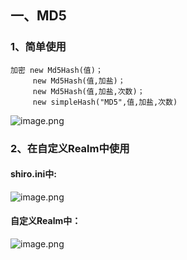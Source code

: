 ## 一、MD5
### 1、简单使用
	加密 new Md5Hash(值)；
         new Md5Hash(值,加盐)；
         new Md5Hash(值,加盐,次数)；
	     new simpleHash("MD5",值,加盐,次数)
![image.png](https://i.loli.net/2019/11/20/IQnpzLE52XyaOWF.png)  

### 2、在自定义Realm中使用
#### shiro.ini中:
![image.png](1)
#### 自定义Realm中：
![image.png](2)
